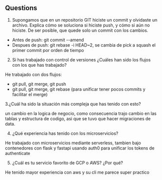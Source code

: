 
## Questions

1. Supongamos que en un repositorio GIT hiciste un commit y olvidaste un archivo. Explica cómo se soluciona si hiciste push, y cómo si aún no hiciste. 
De ser posible, que quede solo un commit con los cambios. 

 - Antes de push: git commit --amend
 - Despues de push: git rebase -i HEAD~2, se cambia de pick a squash el primer commit por orden de tiempo 


2. Si has trabajado con control de versiones ¿Cuáles han sido los flujos con los que has trabajado? 


 He trabajado con dos flujos:
 - git pull, git merge, git push
 - git pull, git merge, git rebase (para unificar tener pocos commits y facilitar el merge)


3.¿Cuál ha sido la situación más compleja que has tenido con esto? 

  un cambio en la logica de negocio, como consecuencia trajo cambio en las tablas y estructura de codigo, asi que se tuvo que hacer migraciones de data.


4. ¿Qué experiencia has tenido con los microservicios? 


  He trabajado con microservicios mediante serverless, tambien bajo contenedores con flask y fastapi usando auth0 para unificar los tokens de authenticate


5. ¿Cuál es tu servicio favorito de GCP o AWS? ¿Por qué? 


  He tenido mayor experiencia con aws y su cli me parece super practico

